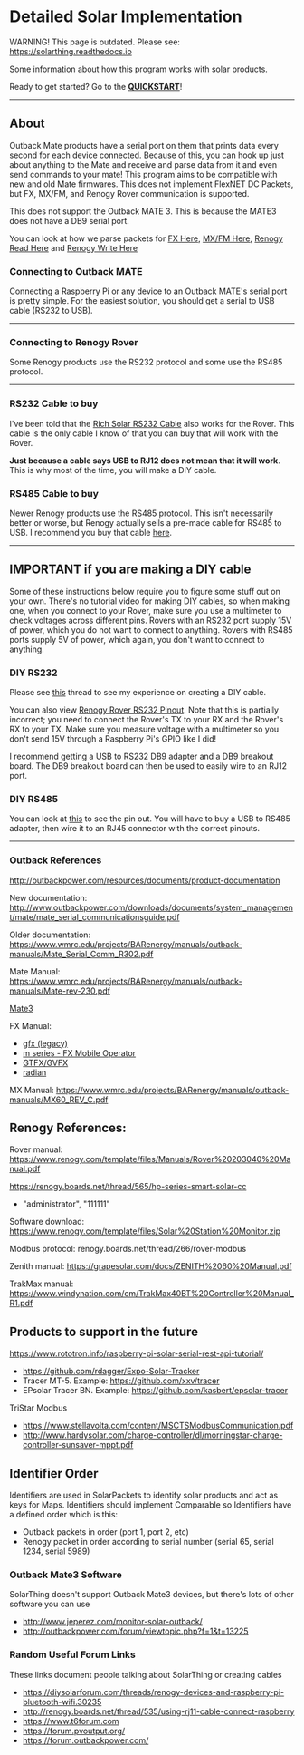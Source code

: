 # Detailed Solar Implementation

WARNING! This page is outdated. Please see: https://solarthing.readthedocs.io

Some information about how this program works with solar products.

Ready to get started? Go to the **[QUICKSTART](../docs/quickstart.md)**!

---

## About
Outback Mate products have a serial port on them that prints data every second for each device connected.
Because of this, you can hook up just about anything to the Mate and receive and parse data from it and even send
commands to your mate! This program aims to be compatible with new and old Mate firmwares. This does not implement
FlexNET DC Packets, but FX, MX/FM, and Renogy Rover communication is supported.

This does not support the Outback MATE 3. This is because the MATE3 does not have a DB9 serial port.

You can look at how we parse packets for 
[FX Here](../../core/src/main/java/me/retrodaredevil/solarthing/solar/outback/fx/FXStatusPackets.java),
[MX/FM Here](../../core/src/main/java/me/retrodaredevil/solarthing/solar/outback/mx/MXStatusPackets.java),
[Renogy Read Here](../../core/src/main/java/me/retrodaredevil/solarthing/solar/renogy/rover/modbus/RoverModbusSlaveRead.java) and
[Renogy Write Here](../../core/src/main/java/me/retrodaredevil/solarthing/solar/renogy/rover/modbus/RoverModbusSlaveWrite.java)

### Connecting to Outback MATE
Connecting a Raspberry Pi or any device to an Outback MATE's serial port is pretty simple. For the easiest solution,
you should get a serial to USB cable (RS232 to USB).

---

### Connecting to Renogy Rover
Some Renogy products use the RS232 protocol and some use the RS485 protocol.


---

### RS232 Cable to buy
I've been told that the [Rich Solar RS232 Cable](https://richsolar.com/products/rs232-cable) also works for the Rover.
This cable is the only cable I know of that you can buy that will work with the Rover.

**Just because a cable says USB to RJ12 does not mean that it will work**. This is why most of the time, you will
make a DIY cable.

### RS485 Cable to buy
Newer Renogy products use the RS485 protocol. This isn't necessarily better or worse, but Renogy actually sells
a pre-made cable for RS485 to USB. I recommend you buy that cable [here](https://www.renogy.com/rs485-to-usb-serial-cable/).

---

## IMPORTANT if you are making a DIY cable
Some of these instructions below require you to figure some stuff out on your own. There's no tutorial video
for making DIY cables, so when making one, when you connect to your Rover, make sure you use a multimeter to check
voltages across different pins. Rovers with an RS232 port supply 15V of power, which you do not want to connect to anything.
Rovers with RS485 ports supply 5V of power, which again, you don't want to connect to anything.

### DIY RS232
Please see [this](http://renogy.boards.net/thread/535/using-rj11-cable-connect-raspberry) thread to see my experience on creating a DIY cable.

You can also view [Renogy Rover RS232 Pinout](resources/renogy_rover_rs232_pinout.png). Note that this is partially incorrect;
you need to connect the Rover's TX to your RX and the Rover's RX to your TX. Make sure you measure voltage
with a multimeter so you don't send 15V through a Raspberry Pi's GPIO like I did!

I recommend getting a USB to RS232 DB9 adapter and a DB9 breakout board. The DB9 breakout board can then
be used to easily wire to an RJ12 port.


### DIY RS485
You can look at [this](../solar/resources/DCC%20Charger%20Modbus%20RS485%20V1.7.pdf) to see the pin out.
You will have to buy a USB to RS485 adapter, then wire it to an RJ45 connector with the correct pinouts.

---

### Outback References
http://outbackpower.com/resources/documents/product-documentation

New documentation:
http://www.outbackpower.com/downloads/documents/system_management/mate/mate_serial_communicationsguide.pdf

Older documentation:
https://www.wmrc.edu/projects/BARenergy/manuals/outback-manuals/Mate_Serial_Comm_R302.pdf

Mate Manual:
https://www.wmrc.edu/projects/BARenergy/manuals/outback-manuals/Mate-rev-230.pdf

[Mate3](http://www.outbackpower.com/downloads/documents/system_management/mate3s/mate3s_programmingguide_web.pdf)

FX Manual:

* [gfx (legacy)](http://outbackpower.com/downloads/documents/inverter_chargers/gfx_series/gfx_operators_manual.pdf)
* [m series - FX Mobile Operator](http://outbackpower.com/downloads/documents/inverter_chargers/m_series/fx_mobile_operator.pdf)
* [GTFX/GVFX](http://outbackpower.com/downloads/documents/inverter_chargers/gtfx_gvfx_series/gtfx_gvfx_series_programming_manual.pdf)
* [radian](http://outbackpower.com/downloads/documents/inverter_chargers/radian_8048a_4048a/gs_8048a_4048a_operator.pdf)

MX Manual:
https://www.wmrc.edu/projects/BARenergy/manuals/outback-manuals/MX60_REV_C.pdf


## Renogy References:
Rover manual: https://www.renogy.com/template/files/Manuals/Rover%20203040%20Manual.pdf

https://renogy.boards.net/thread/565/hp-series-smart-solar-cc
* "administrator", "111111"

Software download: https://www.renogy.com/template/files/Solar%20Station%20Monitor.zip

Modbus protocol: renogy.boards.net/thread/266/rover-modbus

Zenith manual: https://grapesolar.com/docs/ZENITH%2060%20Manual.pdf

TrakMax manual: https://www.windynation.com/cm/TrakMax40BT%20Controller%20Manual_R1.pdf

## Products to support in the future

https://www.rototron.info/raspberry-pi-solar-serial-rest-api-tutorial/
* https://github.com/rdagger/Expo-Solar-Tracker
* Tracer MT-5. Example: https://github.com/xxv/tracer
* EPsolar Tracer BN. Example: https://github.com/kasbert/epsolar-tracer

TriStar Modbus
* https://www.stellavolta.com/content/MSCTSModbusCommunication.pdf
* http://www.hardysolar.com/charge-controller/dl/morningstar-charge-controller-sunsaver-mppt.pdf

## Identifier Order
Identifiers are used in SolarPackets to identify solar products and act as keys for Maps. Identifiers should
implement Comparable<Identifier> so Identifiers have a defined order which is this:

* Outback packets in order (port 1, port 2, etc)
* Renogy packet in order according to serial number (serial 65, serial 1234, serial 5989)

### Outback Mate3 Software
SolarThing doesn't support Outback Mate3 devices, but there's lots of other software you can use
* http://www.jeperez.com/monitor-solar-outback/
* http://outbackpower.com/forum/viewtopic.php?f=1&t=13225

### Random Useful Forum Links
These links document people talking about SolarThing or creating cables
* https://diysolarforum.com/threads/renogy-devices-and-raspberry-pi-bluetooth-wifi.30235
* http://renogy.boards.net/thread/535/using-rj11-cable-connect-raspberry
* https://www.t6forum.com
* https://forum.pvoutput.org/
* https://forum.outbackpower.com/
